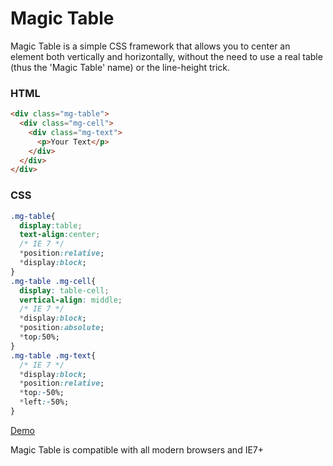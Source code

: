 Magic Table
===========

Magic Table is a simple CSS framework that allows you to center 
an element both vertically and horizontally, without the need to use a real table 
(thus the 'Magic Table' name) or the line-height trick.

### HTML
```html
<div class="mg-table">
  <div class="mg-cell">
    <div class="mg-text">
      <p>Your Text</p>  
    </div>
  </div>
</div>
```

### CSS

```css
.mg-table{
  display:table;
  text-align:center;
  /* IE 7 */
  *position:relative;
  *display:block;
}
.mg-table .mg-cell{
  display: table-cell;
  vertical-align: middle;
  /* IE 7 */
  *display:block;
  *position:absolute;
  *top:50%;
}
.mg-table .mg-text{
  /* IE 7 */
  *display:block;
  *position:relative;
  *top:-50%;
  *left:-50%;
}
```

[Demo](http://gmoura.com.br/magic-table/)

Magic Table is compatible with all modern browsers and IE7+